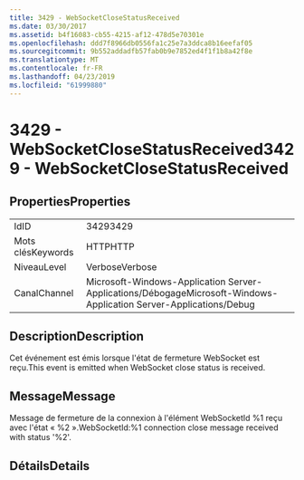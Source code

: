 ```yaml
---
title: 3429 - WebSocketCloseStatusReceived
ms.date: 03/30/2017
ms.assetid: b4f16083-cb55-4215-af12-478d5e70301e
ms.openlocfilehash: ddd7f8966db0556fa1c25e7a3ddca8b16eefaf05
ms.sourcegitcommit: 9b552addadfb57fab0b9e7852ed4f1f1b8a42f8e
ms.translationtype: MT
ms.contentlocale: fr-FR
ms.lasthandoff: 04/23/2019
ms.locfileid: "61999880"
---
```

# <a name="3429---websocketclosestatusreceived"></a><span data-ttu-id="33d03-102">3429 - WebSocketCloseStatusReceived</span><span class="sxs-lookup"><span data-stu-id="33d03-102">3429 - WebSocketCloseStatusReceived</span></span>
## <a name="properties"></a><span data-ttu-id="33d03-103">Properties</span><span class="sxs-lookup"><span data-stu-id="33d03-103">Properties</span></span>  
  
|||  
|-|-|  
|<span data-ttu-id="33d03-104">Id</span><span class="sxs-lookup"><span data-stu-id="33d03-104">ID</span></span>|<span data-ttu-id="33d03-105">3429</span><span class="sxs-lookup"><span data-stu-id="33d03-105">3429</span></span>|  
|<span data-ttu-id="33d03-106">Mots clés</span><span class="sxs-lookup"><span data-stu-id="33d03-106">Keywords</span></span>|<span data-ttu-id="33d03-107">HTTP</span><span class="sxs-lookup"><span data-stu-id="33d03-107">HTTP</span></span>|  
|<span data-ttu-id="33d03-108">Niveau</span><span class="sxs-lookup"><span data-stu-id="33d03-108">Level</span></span>|<span data-ttu-id="33d03-109">Verbose</span><span class="sxs-lookup"><span data-stu-id="33d03-109">Verbose</span></span>|  
|<span data-ttu-id="33d03-110">Canal</span><span class="sxs-lookup"><span data-stu-id="33d03-110">Channel</span></span>|<span data-ttu-id="33d03-111">Microsoft-Windows-Application Server-Applications/Débogage</span><span class="sxs-lookup"><span data-stu-id="33d03-111">Microsoft-Windows-Application Server-Applications/Debug</span></span>|  
  
## <a name="description"></a><span data-ttu-id="33d03-112">Description</span><span class="sxs-lookup"><span data-stu-id="33d03-112">Description</span></span>  
 <span data-ttu-id="33d03-113">Cet événement est émis lorsque l'état de fermeture WebSocket est reçu.</span><span class="sxs-lookup"><span data-stu-id="33d03-113">This event is emitted when WebSocket close status is received.</span></span>  
  
## <a name="message"></a><span data-ttu-id="33d03-114">Message</span><span class="sxs-lookup"><span data-stu-id="33d03-114">Message</span></span>  
 <span data-ttu-id="33d03-115">Message de fermeture de la connexion à l'élément WebSocketId %1 reçu avec l'état « %2 ».</span><span class="sxs-lookup"><span data-stu-id="33d03-115">WebSocketId:%1 connection close message received with status '%2'.</span></span>  
  
## <a name="details"></a><span data-ttu-id="33d03-116">Détails</span><span class="sxs-lookup"><span data-stu-id="33d03-116">Details</span></span>
